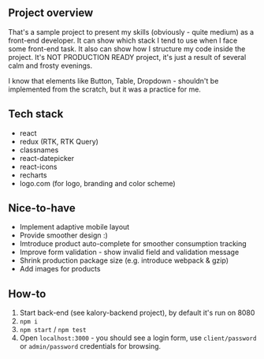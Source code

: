## Project overview

That's a sample project to present my skills (obviously - quite medium) as a front-end developer.
It can show which stack I tend to use when I face some front-end task. It also can show how I structure my code inside the project.
It's NOT PRODUCTION READY project, it's just a result of several calm and frosty evenings.

I know that elements like Button, Table, Dropdown - shouldn't be implemented from the scratch, but it was a practice for me.

## Tech stack

- react
- redux (RTK, RTK Query)
- classnames
- react-datepicker
- react-icons
- recharts
- logo.com (for logo, branding and color scheme)

## Nice-to-have

- Implement adaptive mobile layout
- Provide smoother design :)
- Imtroduce product auto-complete for smoother consumption tracking
- Improve form validation - show invalid field and validation message
- Shrink production package size (e.g. introduce webpack & gzip)
- Add images for products

## How-to

1. Start back-end (see kalory-backend project), by default it's run on 8080
2. `npm i`
3. `npm start` / `npm test`
4. Open `localhost:3000` - you should see a login form, use `client/password` or `admin/password` credentials for browsing.
